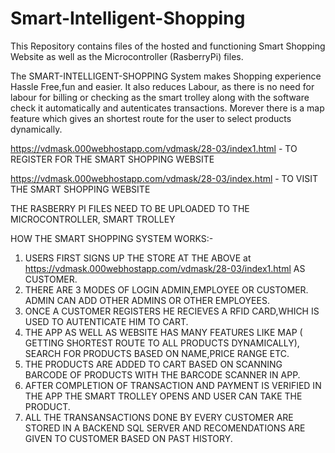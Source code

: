 # Smart-Intelligent-Shopping
This Repository contains files of the hosted and functioning Smart Shopping Website as well as the Microcontroller (RasberryPi) files.

The SMART-INTELLIGENT-SHOPPING System makes Shopping experience Hassle Free,fun and easier. It also reduces Labour, as there is no need for labour for billing or checking as the smart trolley along with the software check it automatically and autenticates transactions. Morever there is a map feature which gives an shortest route for the user to select products dynamically.

https://vdmask.000webhostapp.com/vdmask/28-03/index1.html - TO REGISTER FOR THE SMART SHOPPING WEBSITE

https://vdmask.000webhostapp.com/vdmask/28-03/index.html - TO VISIT THE SMART SHOPPING WEBSITE

THE RASBERRY PI FILES NEED TO BE UPLOADED TO THE MICROCONTROLLER, SMART TROLLEY

HOW THE SMART SHOPPING SYSTEM WORKS:-

1) USERS FIRST SIGNS UP THE STORE AT THE ABOVE at https://vdmask.000webhostapp.com/vdmask/28-03/index1.html AS CUSTOMER.
2) THERE ARE 3 MODES OF LOGIN ADMIN,EMPLOYEE OR CUSTOMER. ADMIN CAN ADD OTHER ADMINS OR OTHER EMPLOYEES.
3) ONCE A CUSTOMER REGISTERS HE RECIEVES A RFID CARD,WHICH IS USED TO AUTENTICATE HIM TO CART.
4) THE APP AS WELL AS WEBSITE HAS MANY FEATURES LIKE MAP ( GETTING SHORTEST ROUTE TO ALL PRODUCTS DYNAMICALLY), SEARCH FOR PRODUCTS BASED    ON NAME,PRICE RANGE ETC.
5) THE PRODUCTS ARE ADDED TO CART BASED ON SCANNING BARCODE OF PRODUCTS WITH THE BARCODE SCANNER IN APP.
6) AFTER COMPLETION OF TRANSACTION AND PAYMENT IS VERIFIED IN THE APP THE SMART TROLLEY OPENS AND USER CAN TAKE THE PRODUCT.
7) ALL THE TRANSANSACTIONS DONE BY EVERY CUSTOMER ARE STORED IN A BACKEND SQL SERVER AND RECOMENDATIONS ARE GIVEN TO CUSTOMER BASED ON PAST HISTORY.
 
